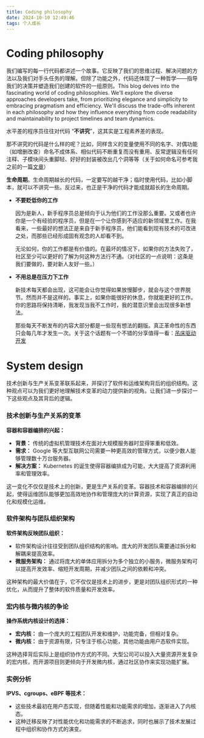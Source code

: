 ```yaml
---
title: Coding philosophy
date: 2024-10-10 12:49:46
tags: 个人成长
---
```


# Coding philosophy
我们编写的每一行代码都讲述一个故事。它反映了我们的思维过程、解决问题的方法以及我们对手头任务的理解。但除了功能之外，代码还体现了一种哲学——指导我们的决策并塑造我们创建的软件的一组原则。This blog delves into the fascinating world of coding philosophies. We'll explore the diverse approaches developers take, from prioritizing elegance and simplicity to embracing pragmatism and efficiency. We'll discuss the trade-offs inherent in each philosophy and how they influence everything from code readability and maintainability to project timelines and team dynamics.




水平差的程序员往往对代码 “**不讲究**”，这其实是工程素养差的表现。

那不讲究的代码是什么样的呢？比如，同样含义的变量使用不同的名字、对偶功能（如增删改查）命名不成体系、相似代码不断重复而没有重用、反常逻辑没有任何注释、子模块间头重脚轻、好好的封装被改出几个洞等等（关于如何命名可参考我之前的一篇[文章](https://www.qtmuniao.com/2021/12/12/how-to-write-code-scrutinize-names/)）

**生命周期**。生命周期越长的代码，一定要写的越干净；临时使用代码，比如小脚本，就可以不讲究一些。反过来，也正是干净的代码才能成就超长的生命周期。

- **不要贬低你的工作**
    
    因为是新人，新手程序员总是倾向于认为他们的工作没那么重要。又或者也许你是一个有经验的程序员，但是在一个让你感到不适应的新领域里工作。在我看来，一些最好的想法正是来自于新手程序员，他们能看到现有技术的可改进之处，而那些已经形成固有观念的人却看不到。
    
    无论如何，你的工作都是有价值的。在最坏的情况下，如果你的方法失败了，社区至少可以更好的了解为何这种方法行不通。（对社区的一点说明：这条是我们要做的，要对新人友好一些。）
    
- **不用总是在压力下工作**
    
    新技术每天都会出现，这可能会让你觉得如果放慢脚步，就会与这个世界脱节。然而并不是这样的。事实上，如果你能很好的休息，你就能更好的工作。你的思路将保持清晰，我发现当我不工作时，我的潜意识里会出现很多新想法。
    
    那些每天不断发布的内容大部分都是一些现有想法的翻版。真正革命性的东西只会每几年才发生一次。关于这个话题有一个不错的分享值得一看：[吊床驱动开发](https://www.youtube.com/watch?v=f84n5oFoZBc)
    

# System design

技术创新与生产关系变革联系起来，并探讨了软件和运维架构背后的组织结构。这种观点可以为我们更好地理解技术变革的动力提供新的视角。让我们进一步探讨一下这些观点及其背后的逻辑。

### 技术创新与生产关系的变革

**容器和容器编排的兴起：**

- **背景：** 传统的虚拟机管理技术在面对大规模服务器时显得笨重和低效。
- **需求：** Google 等大型互联网公司需要一种更高效的管理方式，以便少数人能够管理数十万台服务器。
- **解决方案：** Kubernetes 的诞生使得容器编排成为可能，大大提高了资源利用率和管理效率。

这一变化不仅仅是技术上的创新，更是生产关系的变革。容器技术和容器编排的兴起，使得运维团队能够更加高效地协作和管理庞大的计算资源，实现了真正的自动化和规模化运维。

### 软件架构与团队组织架构

**软件架构反映团队组织：**

- 软件架构设计往往受到团队组织结构的影响。庞大的开发团队需要通过拆分和解耦来提高效率。
- **微服务架构：** 通过将庞大的单体应用拆分为多个独立的小服务，微服务架构可以提高开发效率、缩短开发周期，并减少团队之间的依赖和冲突。

这种架构的最大价值在于，它不仅仅是技术上的进步，更是对团队组织形式的一种优化，从而提升了整体的软件质量和开发效率。

### 宏内核与微内核的争论

**操作系统内核设计的选择：**

- **宏内核：** 由一个庞大的工程团队开发和维护，功能完备，但相对复杂。
- **微内核：** 由于资源有限，只专注于核心功能，其他功能由用户态软件实现。

这种选择背后实际上是组织协作方式的不同。大型公司可以投入大量资源开发复杂的宏内核，而开源项目则更倾向于开发微内核，通过社区协作来实现功能扩展。

### 实例分析

**IPVS、cgroups、eBPF 等技术：**

- 这些技术最初在用户态实现，但随着性能和功能需求的增加，逐渐进入了内核态。
- 这种迁移反映了对性能优化和功能需求的不断追求，同时也展示了技术发展过程中组织和协作方式的演变。



